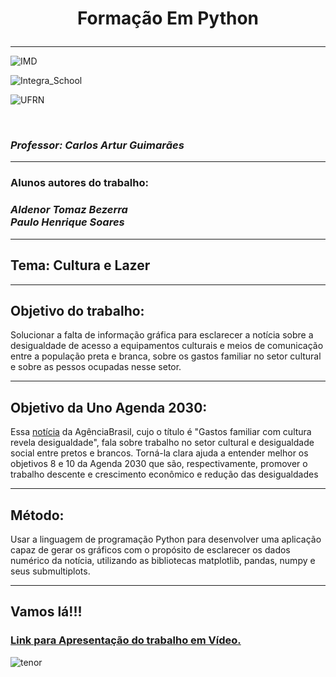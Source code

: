 <h1><p  align="center"><b>Formação Em Python</b></p></h1><hr/>

![IMD](https://user-images.githubusercontent.com/66085641/85236510-f3173d00-b3f4-11ea-8a2a-eb43f503f68d.jpg)

![Integra_School](https://user-images.githubusercontent.com/66085641/85236675-5e154380-b3f6-11ea-9b93-442793296196.jpg)

![UFRN](https://user-images.githubusercontent.com/66085641/85236836-ddefdd80-b3f7-11ea-8363-36477364110e.jpg)

<br/><h3 align="left"><i><b>Professor: Carlos Artur Guimarães</b></i></h3><hr/>
<h3>Alunos autores do trabalho:</h3>
<h3 align="left"><i><b>Aldenor Tomaz Bezerra</b></i><br/><i><b>Paulo Henrique Soares</b></i></h3><hr/>

<h2>Tema: Cultura e Lazer</h2><hr/>
<h2>Objetivo do trabalho:</h2>
<p>Solucionar a falta de informação gráfica para esclarecer a notícia sobre a desigualdade  de acesso a equipamentos culturais e meios de comunicação entre a população preta e branca, sobre os gastos familiar no setor cultural e sobre as pessos ocupadas nesse setor.</p><hr/>
<h2>Objetivo da Uno Agenda 2030:</h2>
<p>Essa <a href= "https://agenciabrasil.ebc.com.br/geral/noticia/2019-12/gasto-familiar-com-cultura-revela-desigualdade-diz-pesquisa">  notícia</a> da AgênciaBrasil, cujo o título é "Gastos familiar com cultura revela desigualdade", fala sobre trabalho no setor cultural e desigualdade social entre pretos e brancos. Torná-la clara ajuda a entender melhor os objetivos 8 e 10 da Agenda 2030 que são, respectivamente, promover o trabalho descente e crescimento econômico e redução das desigualdades</p><hr/>
<h2>Método:</h2>
<p>Usar a linguagem de programação Python para desenvolver uma aplicação capaz de gerar os gráficos  com o propósito  de esclarecer os dados numérico da notícia, utilizando as bibliotecas matplotlib, pandas, numpy e seus submultiplots.</p><hr/>

<h2>Vamos lá!!!</h2>

<h3 align="left"><a href="https://drive.google.com/file/d/1CK4BosTHkCbqrCIuXIWbj2Y20ONbu266/view?usp=sharing">Link para Apresentação do trabalho em Vídeo.</a></h3>
  
  ![tenor](https://user-images.githubusercontent.com/66085641/85237437-49887980-b3fd-11ea-8e40-f3eb337a6cd3.gif)
  
